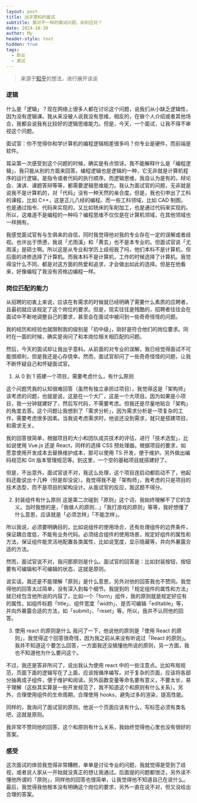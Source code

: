 ```yaml
---
layout: post
title: 出乎意料的面试
subtitle: 面对不一样的面试问题，如何应对？
date: 2024-10-30
author: My
header-style: text
hidden: true
tags:
  - 职业
  - 面试
---
```


> 来源于[知乎](https://www.zhihu.com/people/mylong-4/pins)的想法，进行展开谈谈

### 逻辑

什么是「逻辑」？现在网络上很多人都在讨论这个问题，说我们从小缺乏逻辑性，因为没有逻辑课。我从来没被人说我没有思维，相反的，在做个人介绍或者其他场合，我都会说我有比较好的逻辑思维能力。但是，今天，一个面试，让我不得不审视这个问题。

面试官：你不觉得你和学计算机的编程逻辑相差很多吗？你专业是硬件，而前端是软件。

耳朵第一次感受到这个问题的时候，确实是有点惊讶。我不能解释什么是「编程逻辑」，我只能从别的方面来回答。编程逻辑也是逻辑的一种，它无非就是计算机程序的运行逻辑，是指令或者代码的执行顺序。而逻辑思维，我自认为是有的，辩论会、演讲、课题答辩等等，都需要逻辑思维能力。我认为面试官的问题，无非就是说我不是计算机的，对「代码」没有一种天然的亲合度。但是，我也引申出了工科的课程，比如 C++，这是正儿八经的编程。而一些工科领域，比如 CAD 制图，也是通过指令、代码来实现的，又比如铣床的车削加工，也是通过代码来实现的。所以，这难道不是编程的一种吗？编程思维不仅仅是在计算机领域，在其他领域也一样拥有。

我感觉面试官有与生俱来的自信，同时我觉得他对我的专业存在一定的误解或者歧视。也许出于愤懑，我说「尤雨溪」和「黄玄」也不是本专业的。但面试官说「尤雨溪」是硕士啊。所以这是从专业和学历上歧视我了吗，他们本科不是计算机，但后面的进修选择了计算机。而我本科不是计算机，工作的时候选择了计算机。我觉得没什么不同，都是对这方面的热爱和追求，才会做出如此的选择。但是在他看来，好像编程了我没有资格边编程一样。

### 岗位匹配的能力

从招聘的初衷上来说，应该在有需求的时候就已经明确了需要什么素质的应聘者，且最初就应该规定了这个岗位的要求。但是，现实往往是残酷的，招聘者往往会在面试中不断地调整自己的要求，甚至会在面试中被问到一些奇奇怪怪的问题。

我的经历和经验也就限制我的级别是「初中级」，刚好是符合他们的岗位要求。同时在一面的时候，确实是询问了和本岗位相关相匹配的问题。

然后，今天的面试却让我出乎意料。从前面的对专业的误解，我已经觉得面试不可能很顺利，但是我还是心存侥幸。然而，面试官却问了一些奇奇怪怪的问题，让我不断怀疑自己和怀疑面试官。

1. 从 0 到 1 搭建一个项目，需要考虑什么，有什么原则

这个问题凭我的认知很难回答（虽然有独立承担过项目），我觉得这是「架构师」该考虑的问题，也就是说，这是在一个大厂，这是一个大项目。因为如果是小项目，我一分钟就建好了，然后写代码，不需要考虑。但我还是尽量地贴合「架构」的角度去答。这个问题让我想到了「需求分析」，因为需求分析是一项复杂的工作，需要考虑很多因素。当我说考虑需求时，他说还没到需求，就只是搭建项目，和需求无关。

我的回答很简单，根据项目的大小和团队成员技术的评估，进行「技术选型」，比如说使用 Vue.js 还是 React，同样的选择 CSS 预处理器。根据项目的要求，如愿意使用开发成本去替换维护成本，那可以使用 TS 开发，便于维护。另外做出编码规范和 Git 版本管理规范等。到这里，一个空的基础项目就搭建好了。

但是，不出意外，面试官说不对，我这么处理，这个项目连启动都启动不了，他起码还能说出十几种（但是却没说）。我觉得我不是「架构师」，我考虑的只是项目的技术选型，而不是项目的架构设计。从面试官的反应，我这题不得分。

2. 封装组件有什么原则
   这是第二次碰到「原则」这个词，我始终理解不了它的含义。当时我想的是，「我做人的原则...」「我打游戏的原则」等等，我好想懂了什么意思，应该就是「必须怎样」「不能怎样」。

所以我说，必须要明确目的，比如说组件的使用场合，还有处理组件的边界条件，保证耦合度低，不能有业务代码。必须结合组件的使用场景，规定好组件的属性和方法，保证组件能灵活地配置各类属性，比如说宽度，显示隐藏等，并向外暴露合适的方法。

然而，面试官说不对，我问那原则是什么。面试官的回答是：比如封装按钮，按钮要有可编辑和不可编辑的状态，这就是原则。

说实话，我还是不能理解「原则」是什么意思，另外对他的回答我也不赞同。我觉得他的回答太过简单，没有深入到每个细节。我提到的「规定组件的属性和方法」就已经包含他所说的内容了。比如一个「form」组件，我的原则就是规定好应有的属性，如组件标题「title」、组件宽度「width」、是否可编辑「editable」等，并向外暴露合适的方法，如「submit」、「reset」等。所以，我并不认同他的回答。

3. 使用 react 的原则是什么
   我问了一下，他说他的原则是「使用 React 的原则」，我觉得这个回答很奇怪，因为我之前从来没有听说过「React 的原则」。我并不知道这个要怎么回答，一方面我还没搞懂他所说的原则，另一方面，我也不知道他为什么要问这个。

不过，我还是答非所问了，说出我认为使用 react 中的一些注意点。比如布局规范，页面下面的逻辑写在了上面，应该按循序编写。对于复杂的页面，应该将各部分抽离成子组件，便于维护和阅读。另外函数变量等命名要有意义，不要太长，易于理解（这些其实算是一些开发规范了，我不知道这个和原则有什么关系）。另外，合理使用组件的生命周期，合理使用 hooks，避免过多的渲染，提高性能。

同样的，我询问了面试官的原则。他说一个页面应该有什么，写标签必须有类名吧，这就是原则。

我非常不赞同他的回答，这个和原则有什么关系，我始终觉得他心里也没有很好的答案。

### 感受

这次面试的体验我觉得非常糟糕，单单是讨论专业的问题，我就觉得是受到了歧视，或者说人家从一开始就没真正的想让我通过。后面提的问题都很泛，另外读不懂他所谓的「原则」，同样他的回答也很简单，让我觉得他不知道自己在说什么。最后，我觉得我他根本没有明确这个岗位的要求，另外一直在说不对，但又没给出合理的答案。
